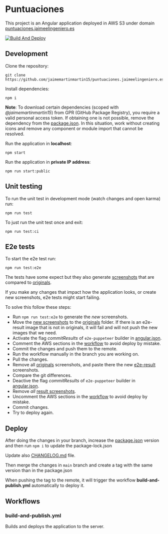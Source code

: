 # Puntuaciones

This project is an Angular application deployed in AWS S3 under domain [puntuaciones.jaimeelingeniero.es](https://puntuaciones.jaimeelingeniero.es)

[![Build And Deploy](https://github.com/jaimemartinmartin15/puntuaciones.jaimeelingeniero.es/actions/workflows/build-and-publish.yml/badge.svg)](https://github.com/jaimemartinmartin15/puntuaciones.jaimeelingeniero.es/actions/workflows/build-and-publish.yml)

## Development

Clone the repository:

```text
git clone https://github.com/jaimemartinmartin15/puntuaciones.jaimeelingeniero.es.git
```

Install dependencies:

```text
npm i
```

**Note**: To download certain dependencies (scoped with _@jaimemartinmartin15_) from GPR (GitHub Package Registry), you  require a valid personal access token. If obtaining one is not possible, remove the dependency from the [package.json](./package.json). In this situation, work without creating icons and remove any component or module import that cannot be resolved.

Run the application in **localhost**:

```text
npm start
```

Run the application in **private IP address**:

```text
npm run start:public
```

## Unit testing

To run the unit test in development mode (watch changes and open karma) run:

```text
npm run test
```

To just run the unit test once and exit:

```text
npm run test:ci
```

## E2e tests

To start the e2e test run:

```text
npm run test:e2e
```

The tests have some expect but they also generate [screenshots](./e2e/screenshots/e2e-results/) that are compared to [originals](./e2e/screenshots/originals/).

If you make any changes that impact how the application looks, or create new screenshots, e2e tests might start failing.

To solve this follow these steps:

- Run `npm run test:e2e` to generate the _new_ screenshots.
- Move the [new screenshots](./e2e/screenshots/e2e-results) to the [originals](./e2e/screenshots/originals/) folder. If there is an e2e-result image that is not in originals, it will fail and will not push the new images that we need.
- Activate the flag _commitResults_ of `e2e-puppeteer` builder in [angular.json](angular.json).
- Comment the AWS sections in the [workflow](./.github/workflows//build-and-publish.yml) to avoid deploy by mistake.
- Commit the changes and push them to the remote.
- Run the workflow manually in the branch you are working on.
- Pull the changes.
- Remove all [originals](./e2e/screenshots/originals/) screenshots, and paste there the new [e2e-result](./e2e/screenshots/e2e-results) screenshots.
- Compare the git differences.
- Deactive the flag _commitResults_ of `e2e-puppeteer` builder in [angular.json](angular.json).
- Remove _all_ [result screenshots](./e2e/screenshots/e2e-results).
- Uncomment the AWS sections in the [workflow](./.github/workflows//build-and-publish.yml) to avoid deploy by mistake.
- Commit changes.
- Try to deploy again.

## Deploy

After doing the changes in your branch, increase the [package.json](./package.json) version and then run `npm i` to update the package-lock.json

Update also [CHANGELOG.md](./CHANGELOG.md) file.

Then merge the changes in `main` branch and create a tag with the same version than in the package.json

When pushing the tag to the remote, it will trigger the workflow **build-and-publish.yml** automatically to deploy it.

## Workflows

### build-and-publish.yml

Builds and deploys the application to the server.
